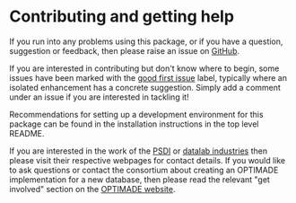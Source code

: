 # Contributing and getting help

If you run into any problems using this package, or if you have a question, suggestion or feedback, then please raise an issue on [GitHub](https://github.com/datalab-industries/csd-optimade/issues/new).

If you are interested in contributing but don't know where to begin, some issues have been marked with the [good first issue](https://github.com/datalab-industries/csd-optimade/issues/labels/good%20first%20issue) label, typically where an isolated enhancement has a concrete suggestion.
Simply add a comment under an issue if you are interested in tackling it!

Recommendations for setting up a development environment for this package can be found in the installation instructions in the top level README.

If you are interested in the work of the [PSDI](https://psdi.ac.uk) or [datalab industries](https://datalab.industries) then please visit their respective webpages for contact details.
If you would like to ask questions or contact the consortium about creating an OPTIMADE implementation for a new database, then please read the relevant "get involved" section on the [OPTIMADE website](https://www.optimade.org/#get-involved).
